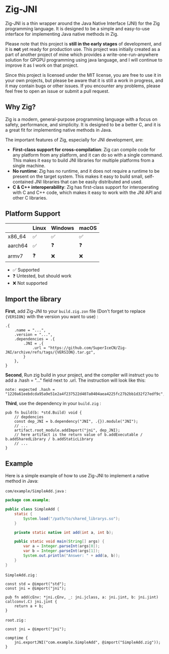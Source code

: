 # Zig-JNI

Zig-JNI is a thin wrapper around the Java Native Interface (JNI) for the Zig programming language. It is designed to be a simple and easy-to-use interface for implementing Java native methods in Zig.

Please note that this project is **still in the early stages** of development, and it is **not** yet ready for production use. This project was initially created as a part of another project of mine which provides a write-one-run-anywhere solution for GPGPU programming using java language, and I will continue to improve it as I work on that project.

Since this project is licensed under the MIT license, you are free to use it in your own projects, but please be aware that it is still a work in progress, and it may contain bugs or other issues. If you encounter any problems, please feel free to open an issue or submit a pull request.

## Why Zig?

Zig is a modern, general-purpose programming language with a focus on safety, performance, and simplicity. It is designed to be a better C, and it is a great fit for implementing native methods in Java.  

The important features of Zig, especially for JNI development, are:

- **First-class support for cross-compilation**: Zig can compile code for any platform from any platform, and it can do so with a single command. This makes it easy to build JNI libraries for multiple platforms from a single machine.
- **No runtime**: Zig has no runtime, and it does not require a runtime to be present on the target system. This makes it easy to build small, self-contained JNI libraries that can be easily distributed and used.
- **C & C++ interoperability**: Zig has first-class support for interoperating with C and C++ code, which makes it easy to work with the JNI API and other C libraries.

## Platform Support

| | Linux | Windows | macOS |
| --- | --- | --- | --- |
| x86_64 | ✅ | ✅ | ✅ |
| aarch64 | ✅ | ❓ | ❓ |
| armv7 | ❓ | ❌ | ❌ |

- ✅ Supported
- ❓ Untested, but should work
- ❌ Not supported

## Import the library

**First**, add Zig-JNI to your `build.zig.zon` file (Don't forget to replace `{VERSION}` with the version you want to use) :  

```zon
.{
    .name = "...",
    .version = "...",
    .dependencies = .{
        .JNI = .{
            .url = "https://github.com/SuperIceCN/Zig-JNI/archive/refs/tags/{VERSION}.tar.gz",
        }
    },
}
```

**Second**, Run zig build in your project, and the compiler will instruct you to add a .hash = "..." field next to .url. The instruction will look like this:

```
note: expected .hash = "1220a61eebdcda95a9e51e2a4f237522d407a0404aea4225fc27b2bb1d32f27edf9c",
```

**Third**, use the dependency in your `build.zig` :

```zig
pub fn build(b: *std.Build) void {
    // depdencies
    const dep_JNI = b.dependency("JNI", .{}).module("JNI");
    // ...
    artifact.root_module.addImport("jni", dep_JNI); 
    // here artifact is the return value of b.addExecutable / b.addSharedLibrary / b.addStaticLibrary
    // ...
}
```

## Example

Here is a simple example of how to use Zig-JNI to implement a native method in Java:

`com/example/SimpleAdd.java` :  

```java
package com.example;

public class SimpleAdd {
    static {
        System.load("/path/to/shared_librarys.so");
    }

    private static native int add(int a, int b);

    public static void main(String[] args) {
        var a = Integer.parseInt(args[0]);
        var b = Integer.parseInt(args[1]);
        System.out.println("Answer: " + add(a, b));
    }
}
```

`SimpleAdd.zig` :  

```zig
const std = @import("std");
const jni = @import("jni");

pub fn add(cEnv: *jni.cEnv, _: jni.jclass, a: jni.jint, b: jni.jint) callconv(.C) jni.jint {
    return a + b;
}
```

`root.zig` :  

```zig
const jni = @import("jni");

comptime {
    jni.exportJNI("com.example.SimpleAdd", @import("SimpleAdd.zig"));
}
```